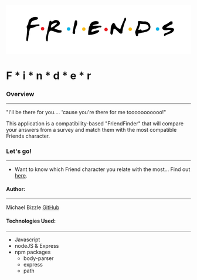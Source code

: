 ![](app/public/logo.png)
# F * i * n * d * e * r

### Overview
***

"I'll be there for you.... 'cause you're there for me tooooooooooo!" 

This application is a compatibility-based "FriendFinder" that will compare your answers from a survey and match them with the most compatible Friends character. 

### Let's go! 
***

* Want to know which Friend character you relate with the most... Find out [here](https://be-there-for-you.herokuapp.com/). 

#### Author:
***

Michael Bizzle [GitHub](https://github.com/mbizzle1464)

#### Technologies Used:
***
* Javascript
* nodeJS
& Express 
* npm packages
    * body-parser
    * express
    * path

